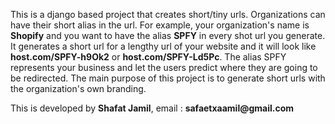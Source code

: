 This is a django based project that creates short/tiny urls. Organizations can have their short alias in the url. 
For example, your organization's name is **Shopify** and you want to have the alias **SPFY** in every shot url you generate.
It generates a short url for a lengthy url of your website and it will look like **host.com/SPFY-h9Ok2** or **host.com/SPFY-Ld5Pc**. The alias SPFY represents your business and let the users predict where they are going to be redirected. The main purpose of this project is to generate short urls with the organization's own branding.
<p>This is developed by <b>Shafat Jamil</b>, email : <b>safaetxaamil@gmail.com</b></p>


